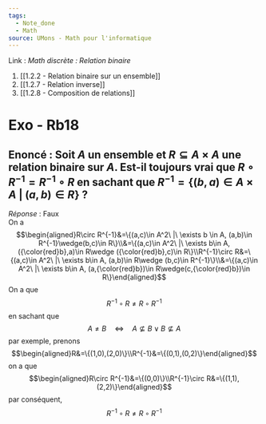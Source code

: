 ```yaml
---
tags:
  - Note_done
  - Math
source: UMons - Math pour l'informatique
---
```


Link :
_Math discrète : Relation binaire_
1. [[1.2.2 - Relation binaire sur un ensemble]]
2. [[1.2.7 - Relation inverse]]
3. [[1.2.8 - Composition de relations]]

# Exo - Rb18
## Enoncé : Soit $A$ un ensemble et $R\subseteq A\times A$ une relation binaire sur $A$. Est-il toujours vrai que $R\circ R^{-1} = R^{-1}\circ R$ en sachant que $R^{-1}=\{(b,a)\in A\times A\ |\ (a,b)\in R \}$ ?
_Réponse_ : Faux
\
On a $$\begin{aligned}R\circ R^{-1}&=\{(a,c)\in A^2\ |\ \exists b \in A, (a,b)\in R^{-1}\wedge(b,c)\in R\}\\&=\{(a,c)\in A^2\ |\ \exists b\in A, ({\color{red}b},a)\in R\wedge ({\color{red}b},c)\in R\}\\R^{-1}\circ R&=\{(a,c)\in A^2\ |\ \exists b\in A, (a,b)\in R\wedge (b,c)\in R^{-1}\}\\&=\{(a,c)\in A^2\ |\ \exists b\in A, (a,{\color{red}b})\in R\wedge(c,{\color{red}b})\in R\}\end{aligned}$$ On a que $$R^{-1}\circ R\neq R\circ R^{-1}$$ en sachant que $$A\neq B\quad\iff\quad A\nsubseteq B\vee B\nsubseteq A$$ par exemple, prenons $$\begin{aligned}R&=\{(1,0),(2,0)\}\\R^{-1}&=\{(0,1),(0,2)\}\end{aligned}$$ on a que $$\begin{aligned}R\circ R^{-1}&=\{(0,0)\}\\R^{-1}\circ R&=\{(1,1),(2,2)\}\end{aligned}$$ par conséquent, $$R^{-1}\circ R\neq R\circ R^{-1}$$